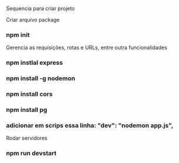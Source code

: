 Sequencia para criar projeto

Criar arquivo package
### npm init

Gerencia as requisições, rotas e URLs, entre outra funcionalidades
### npm instlal express
### npm install -g nodemon
### npm install cors
### npm install pg
### adicionar em scrips essa linha: "dev": "nodemon app.js",

Rodar servidores
### npm run devstart

